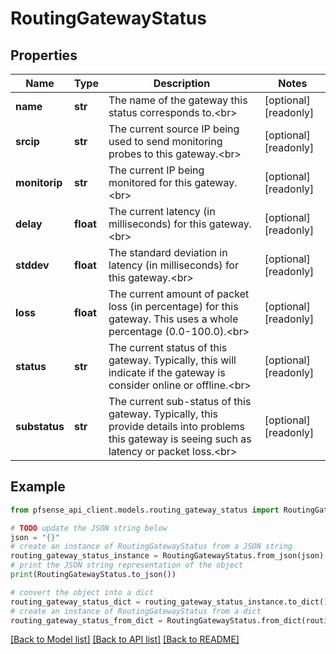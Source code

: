 # RoutingGatewayStatus


## Properties

Name | Type | Description | Notes
------------ | ------------- | ------------- | -------------
**name** | **str** | The name of the gateway this status corresponds to.&lt;br&gt; | [optional] [readonly] 
**srcip** | **str** | The current source IP being used to send monitoring probes to this gateway.&lt;br&gt; | [optional] [readonly] 
**monitorip** | **str** | The current IP being monitored for this gateway.&lt;br&gt; | [optional] [readonly] 
**delay** | **float** | The current latency (in milliseconds) for this gateway.&lt;br&gt; | [optional] [readonly] 
**stddev** | **float** | The standard deviation in latency (in milliseconds) for this gateway.&lt;br&gt; | [optional] [readonly] 
**loss** | **float** | The current amount of packet loss (in percentage) for this gateway. This uses a whole percentage (0.0-100.0).&lt;br&gt; | [optional] [readonly] 
**status** | **str** | The current status of this gateway. Typically, this will indicate if the gateway is consider online or offline.&lt;br&gt; | [optional] [readonly] 
**substatus** | **str** | The current sub-status of this gateway. Typically, this provide details into problems this gateway is seeing such as latency or packet loss.&lt;br&gt; | [optional] [readonly] 

## Example

```python
from pfsense_api_client.models.routing_gateway_status import RoutingGatewayStatus

# TODO update the JSON string below
json = "{}"
# create an instance of RoutingGatewayStatus from a JSON string
routing_gateway_status_instance = RoutingGatewayStatus.from_json(json)
# print the JSON string representation of the object
print(RoutingGatewayStatus.to_json())

# convert the object into a dict
routing_gateway_status_dict = routing_gateway_status_instance.to_dict()
# create an instance of RoutingGatewayStatus from a dict
routing_gateway_status_from_dict = RoutingGatewayStatus.from_dict(routing_gateway_status_dict)
```
[[Back to Model list]](../README.md#documentation-for-models) [[Back to API list]](../README.md#documentation-for-api-endpoints) [[Back to README]](../README.md)


